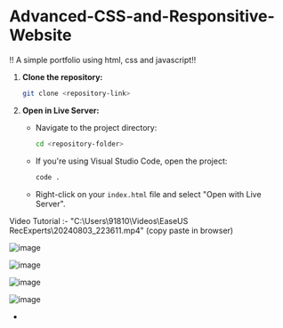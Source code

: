 # Advanced-CSS-and-Responsitive-Website
!! A simple portfolio using html, css and javascript!!



1. **Clone the repository:**
   ```bash
   git clone <repository-link>
   ```

2. **Open in Live Server:**
   - Navigate to the project directory:
     ```bash
     cd <repository-folder>
     ```
   - If you're using Visual Studio Code, open the project:
     ```bash
     code .
     ```
   - Right-click on your `index.html` file and select "Open with Live Server".

  
Video Tutorial :- "C:\Users\91810\Videos\EaseUS RecExperts\20240803_223611.mp4"  (copy paste in browser)


![image](https://github.com/user-attachments/assets/2f2a4434-e838-4035-9e97-422e8c314366)

![image](https://github.com/user-attachments/assets/1fb5e147-bc8a-43f4-886f-d1e68c468d8c)

![image](https://github.com/user-attachments/assets/77ba8f6e-0e31-4cc1-b05b-1a9c4d9897a9)

![image](https://github.com/user-attachments/assets/db4bf919-f65c-42ee-8229-1ac5538e13dc)




  
   - 

